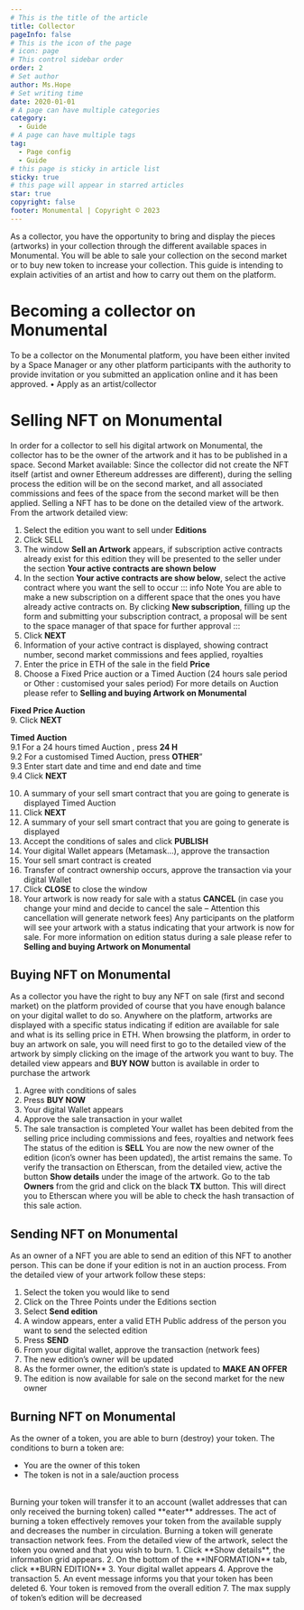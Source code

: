 ```yaml
---
# This is the title of the article
title: Collector
pageInfo: false
# This is the icon of the page
# icon: page
# This control sidebar order
order: 2
# Set author
author: Ms.Hope
# Set writing time
date: 2020-01-01
# A page can have multiple categories
category:
  - Guide
# A page can have multiple tags
tag:
  - Page config
  - Guide
# this page is sticky in article list
sticky: true
# this page will appear in starred articles
star: true
copyright: false
footer: Monumental | Copyright © 2023
---
```


As a collector, you have the opportunity to bring and display the pieces (artworks) in your collection through the different available spaces in Monumental. 
You will be able to sale your collection on the second market or to buy new token to increase your collection.
This guide is intending to explain activities of an artist and how to carry out them on the platform.

# Becoming a collector on Monumental
To be a collector on the Monumental platform, you have been either invited by a Space Manager or any other platform participants with the authority to provide invitation or you submitted an application online and it has been approved.
•	Apply as an artist/collector

# Selling NFT on Monumental
In order for a collector to sell his digital artwork on Monumental, the collector has to be the owner of the artwork and it has to be published in a space. 
Second Market available:
Since the collector did not create the NFT itself (artist and owner Ethereum addresses are different), during the selling process the edition will be on the second market, and all associated commissions and fees of the space from the second market will be then applied.
Selling a NFT has to be done on the detailed view of the artwork.
From the artwork detailed view:
1.	Select the edition you want to sell under **Editions**
2.	Click SELL
3.	The window **Sell an Artwork** appears, if subscription active contracts already exist for this edition they will be presented to the seller under the section **Your active contracts are shown below**
4.	In the section **Your active contracts are show below**, select the active contract where you want the sell to occur
::: info Note
You are able to make a new subscription on a different space that the ones you have already active contracts on. By clicking **New subscription**, filling up the form and submitting your subscription contract, a proposal will be sent to the space manager of that space for further approval
:::
5.	Click **NEXT**
6.	Information of your active contract is displayed, showing contract number, second market commissions and fees applied, royalties
7.	Enter the price in ETH of the sale in the field **Price**
8.	Choose a Fixed Price auction or a Timed Auction (24 hours sale period or Other : customised your sales period)
For more details on Auction please refer to **Selling and buying Artwork on Monumental**

**Fixed Price Auction**<br> 
9. Click **NEXT** <br>

**Timed Auction**<br> 
9.1 For a 24 hours timed Auction , press **24 H** <br>
9.2 For a customised Timed Auction, press **OTHER**”<br>
9.3 Enter start date and time  and end date and time<br>
9.4 Click **NEXT**<br>

10.	A summary of your sell smart contract that you are going to generate is displayed
Timed Auction 
11. Click **NEXT**
10. A summary of your sell smart contract that you are going to generate is displayed
11.	Accept the conditions of sales and click **PUBLISH**
12.	Your digital Wallet appears (Metamask…), approve the transaction
13.	Your sell smart contract is created 
14.	Transfer of contract ownership occurs, approve the transaction via your digital Wallet
15.	Click **CLOSE** to close the window
16.	 Your artwork is now ready for sale with a status **CANCEL** (in case you change your mind and decide to cancel the sale – Attention this cancellation will generate network fees)
Any participants on the platform will see your artwork with a status indicating that your artwork is now for sale.
For more information on edition status during a sale please refer to **Selling and buying Artwork on Monumental**

## Buying NFT on Monumental
As a collector you have the right to buy any NFT on sale (first and second market) on the platform provided of course that you have enough balance on your digital wallet to do so.
Anywhere on the platform, artworks are displayed with a specific status indicating if edition are available for sale and what is its selling price in ETH. 
When browsing the platform, in order to buy an artwork on sale, you will need first to go to the detailed view of the artwork by simply clicking on the image of the artwork you want to buy.
The detailed view appears and **BUY NOW** button is available in order to purchase the artwork
1.	Agree with conditions of sales
2.	Press **BUY NOW**
3.	Your digital Wallet appears
4.	Approve the sale transaction in your wallet
5.	The sale transaction is completed
Your wallet has been debited from the selling price including commissions and fees, royalties and network fees
The status of the edition is **SELL** 
You are now the new owner of the edition (icon’s owner has been updated), the artist remains the same.
To verify the transaction on Etherscan, from the detailed view, active the button **Show details** under the image of the artwork.
Go to the tab **Owners** from the grid and click on the black **TX** button. This will direct you to Etherscan where you will be able to check the hash transaction of this sale action.

## Sending NFT on Monumental
As an owner of a NFT you are able to send an edition of this NFT to another person. 
This can be done if your edition is not in an auction process.
From the detailed view of your artwork follow these steps:
1.	Select the token you would like to send
2.	Click on the Three Points under the Editions section
3.	Select **Send edition**
4.	A window appears, enter a valid ETH Public address of the person you want to send the selected edition
5.	Press **SEND**
6.	From your digital wallet, approve the transaction (network fees)
7.	The new edition’s owner will be updated 
8.	As the former owner, the edition’s state is updated to **MAKE AN OFFER**
9.	The edition is now available for sale on the second market for the new owner

## Burning NFT on Monumental
As the owner of a token, you are able to burn (destroy) your token. 
The conditions to burn a token are:
-	You are the owner of this token
-	The token is not in a sale/auction process
<br>
Burning your token will transfer it to an account (wallet addresses that can only received the burning token) called **eater** addresses. The act of burning a token effectively removes your token from the available supply and decreases the number in circulation.
Burning a token will generate transaction network fees.
From the detailed view of the artwork, select the token you owned and that you wish to burn.
1.	Click **Show details**, the information grid appears.
2.	On the bottom of the **INFORMATION** tab, click **BURN EDITION**
3.	Your digital wallet appears
4.	Approve the transaction
5.	An event message informs you that your token has been deleted
6.	Your token is removed from the overall edition
7.	The max supply of token’s edition will be decreased 


